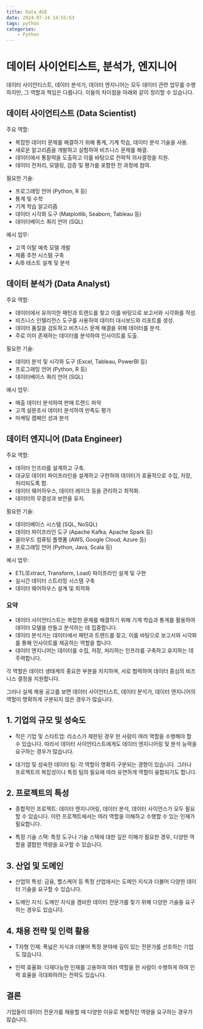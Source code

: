 ```yaml
---
title: Data_ASE
date: 2024-07-24 14:55:53
tags: python
categories:
    - Python
---
```

# 데이터 사이언티스트, 분석가, 엔지니어

데이터 사이언티스트, 데이터 분석가, 데이터 엔지니어는 모두 데이터 관련 업무를 수행하지만, 그 역할과 책임은 다릅니다. 이들의 차이점을 아래와 같이 정리할 수 있습니다.

## 데이터 사이언티스트 (Data Scientist)

주요 역할:

- 복잡한 데이터 문제를 해결하기 위해 통계, 기계 학습, 데이터 분석 기술을 사용.
- 새로운 알고리즘을 개발하고 실험하여 비즈니스 문제를 해결.
- 데이터에서 통찰력을 도출하고 이를 바탕으로 전략적 의사결정을 지원.
- 데이터 전처리, 모델링, 검증 및 평가를 포함한 전 과정에 참여.

필요한 기술:

- 프로그래밍 언어 (Python, R 등)
- 통계 및 수학
- 기계 학습 알고리즘
- 데이터 시각화 도구 (Matplotlib, Seaborn, Tableau 등)
- 데이터베이스 쿼리 언어 (SQL)

예시 업무:

- 고객 이탈 예측 모델 개발
- 제품 추천 시스템 구축
- A/B 테스트 설계 및 분석

## 데이터 분석가 (Data Analyst)

주요 역할:

- 데이터에서 유의미한 패턴과 트렌드를 찾고 이를 바탕으로 보고서와 시각화를 작성.
- 비즈니스 인텔리전스 도구를 사용하여 데이터 대시보드와 리포트를 생성.
- 데이터 품질을 검토하고 비즈니스 문제 해결을 위해 데이터를 분석.
- 주로 이미 존재하는 데이터를 분석하여 인사이트를 도출.

필요한 기술:

- 데이터 분석 및 시각화 도구 (Excel, Tableau, PowerBI 등)
- 프로그래밍 언어 (Python, R 등)
- 데이터베이스 쿼리 언어 (SQL)

예시 업무:

- 매출 데이터 분석하여 판매 트렌드 파악
- 고객 설문조사 데이터 분석하여 만족도 평가
- 마케팅 캠페인 성과 분석

## 데이터 엔지니어 (Data Engineer)
주요 역할:

- 데이터 인프라를 설계하고 구축.
- 대규모 데이터 파이프라인을 설계하고 구현하여 데이터가 효율적으로 수집, 저장, 처리되도록 함.
- 데이터 웨어하우스, 데이터 레이크 등을 관리하고 최적화.
- 데이터의 무결성과 보안을 유지.

필요한 기술:

- 데이터베이스 시스템 (SQL, NoSQL)
- 데이터 파이프라인 도구 (Apache Kafka, Apache Spark 등)
- 클라우드 컴퓨팅 플랫폼 (AWS, Google Cloud, Azure 등)
- 프로그래밍 언어 (Python, Java, Scala 등)

예시 업무:

- ETL(Extract, Transform, Load) 파이프라인 설계 및 구현
- 실시간 데이터 스트리밍 시스템 구축
- 데이터 웨어하우스 설계 및 최적화

### 요약

- 데이터 사이언티스트는 복잡한 문제를 해결하기 위해 기계 학습과 통계를 활용하여 데이터 모델을 만들고 분석하는 데 집중합니다.
- 데이터 분석가는 데이터에서 패턴과 트렌드를 찾고, 이를 바탕으로 보고서와 시각화를 통해 인사이트를 제공하는 역할을 합니다.
- 데이터 엔지니어는 데이터를 수집, 저장, 처리하는 인프라를 구축하고 유지하는 데 주력합니다.

각 역할은 데이터 생태계의 중요한 부분을 차지하며, 서로 협력하여 데이터 중심의 비즈니스 결정을 지원합니다.

그러나 실제 채용 공고를 보면 데이터 사이언티스트, 데이터 분석가, 데이터 엔지니어의 역할이 명확하게 구분되지 않은 경우가 많습니다.

## 1. 기업의 규모 및 성숙도

- 작은 기업 및 스타트업: 리소스가 제한된 경우 한 사람이 여러 역할을 수행해야 할 수 있습니다. 따라서 데이터 사이언티스트에게도 데이터 엔지니어링 및 분석 능력을 요구하는 경우가 많습니다.


- 대기업 및 성숙한 데이터 팀: 각 역할이 명확히 구분되는 경향이 있습니다. 그러나 프로젝트의 복잡성이나 특정 팀의 필요에 따라 유연하게 역할이 융합되기도 합니다.

## 2. 프로젝트의 특성
- 종합적인 프로젝트: 데이터 엔지니어링, 데이터 분석, 데이터 사이언스가 모두 필요할 수 있습니다. 이런 프로젝트에서는 여러 역할을 이해하고 수행할 수 있는 인재가 필요합니다.


- 특정 기술 스택: 특정 도구나 기술 스택에 대한 깊은 이해가 필요한 경우, 다양한 역할을 결합한 역량을 요구할 수 있습니다.

## 3. 산업 및 도메인
- 산업의 특성: 금융, 헬스케어 등 특정 산업에서는 도메인 지식과 더불어 다양한 데이터 기술을 요구할 수 있습니다.


- 도메인 지식: 도메인 지식을 겸비한 데이터 전문가를 찾기 위해 다양한 기술을 요구하는 경우도 있습니다.

## 4. 채용 전략 및 인력 활용
- T자형 인재: 폭넓은 지식과 더불어 특정 분야에 깊이 있는 전문가를 선호하는 기업도 많습니다.


- 인력 효율화: 다재다능한 인재를 고용하여 여러 역할을 한 사람이 수행하게 하여 인력 효율을 극대화하려는 전략도 있습니다.

## 결론


기업들이 데이터 전문가를 채용할 때 다양한 이유로 복합적인 역량을 요구하는 경우가 많습니다.